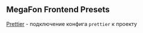 ## MegaFon Frontend Presets

[Prettier](prettier/README.md) - подключение конфига `prettier` к проекту